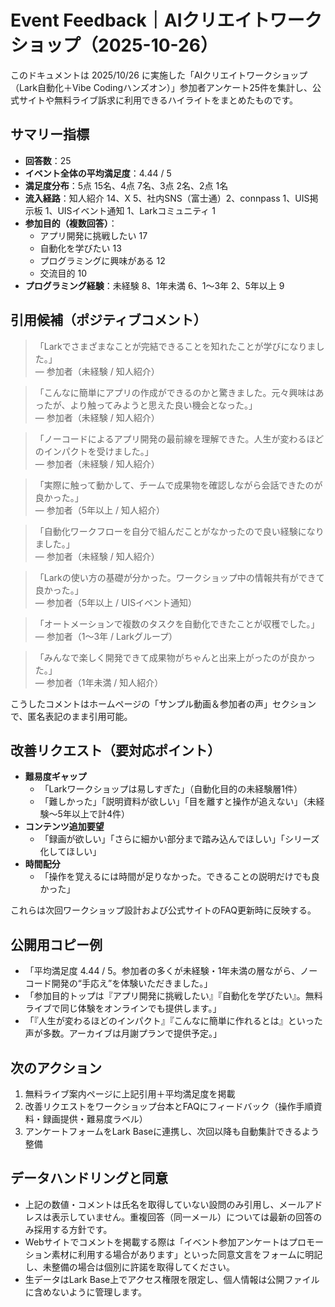 # Event Feedback｜AIクリエイトワークショップ（2025-10-26）

このドキュメントは 2025/10/26 に実施した「AIクリエイトワークショップ（Lark自動化＋Vibe Codingハンズオン）」参加者アンケート25件を集計し、公式サイトや無料ライブ訴求に利用できるハイライトをまとめたものです。

## サマリー指標

- **回答数**：25
- **イベント全体の平均満足度**：4.44 / 5
- **満足度分布**：5点 15名、4点 7名、3点 2名、2点 1名
- **流入経路**：知人紹介 14、X 5、社内SNS（富士通）2、connpass 1、UIS掲示板 1、UISイベント通知 1、Larkコミュニティ 1
- **参加目的（複数回答）**：
  - アプリ開発に挑戦したい 17
  - 自動化を学びたい 13
  - プログラミングに興味がある 12
  - 交流目的 10
- **プログラミング経験**：未経験 8、1年未満 6、1〜3年 2、5年以上 9

## 引用候補（ポジティブコメント）

> 「Larkでさまざまなことが完結できることを知れたことが学びになりました。」  
> ― 参加者（未経験 / 知人紹介）

> 「こんなに簡単にアプリの作成ができるのかと驚きました。元々興味はあったが、より触ってみようと思えた良い機会となった。」  
> ― 参加者（未経験 / 知人紹介）

> 「ノーコードによるアプリ開発の最前線を理解できた。人生が変わるほどのインパクトを受けました。」  
> ― 参加者（未経験 / 知人紹介）

> 「実際に触って動かして、チームで成果物を確認しながら会話できたのが良かった。」  
> ― 参加者（5年以上 / 知人紹介）

> 「自動化ワークフローを自分で組んだことがなかったので良い経験になりました。」  
> ― 参加者（未経験 / 知人紹介）

> 「Larkの使い方の基礎が分かった。ワークショップ中の情報共有ができて良かった。」  
> ― 参加者（5年以上 / UISイベント通知）

> 「オートメーションで複数のタスクを自動化できたことが収穫でした。」  
> ― 参加者（1〜3年 / Larkグループ）

> 「みんなで楽しく開発できて成果物がちゃんと出来上がったのが良かった。」  
> ― 参加者（1年未満 / 知人紹介）

こうしたコメントはホームページの「サンプル動画＆参加者の声」セクションで、匿名表記のまま引用可能。

## 改善リクエスト（要対応ポイント）

- **難易度ギャップ**
  - 「Larkワークショップは易しすぎた」（自動化目的の未経験層1件）
  - 「難しかった」「説明資料が欲しい」「目を離すと操作が追えない」（未経験〜5年以上で計4件）
- **コンテンツ追加要望**
  - 「録画が欲しい」「さらに細かい部分まで踏み込んでほしい」「シリーズ化してほしい」
- **時間配分**
  - 「操作を覚えるには時間が足りなかった。できることの説明だけでも良かった」

これらは次回ワークショップ設計および公式サイトのFAQ更新時に反映する。

## 公開用コピー例

- 「平均満足度 4.44 / 5。参加者の多くが未経験・1年未満の層ながら、ノーコード開発の“手応え”を体験いただきました。」
- 「参加目的トップは『アプリ開発に挑戦したい』『自動化を学びたい』。無料ライブで同じ体験をオンラインでも提供します。」
- 「『人生が変わるほどのインパクト』『こんなに簡単に作れるとは』といった声が多数。アーカイブは月謝プランで提供予定。」

## 次のアクション

1. 無料ライブ案内ページに上記引用＋平均満足度を掲載
2. 改善リクエストをワークショップ台本とFAQにフィードバック（操作手順資料・録画提供・難易度ラベル）
3. アンケートフォームをLark Baseに連携し、次回以降も自動集計できるよう整備

## データハンドリングと同意

- 上記の数値・コメントは氏名を取得していない設問のみ引用し、メールアドレスは表示していません。重複回答（同一メール）については最新の回答のみ採用する方針です。
- Webサイトでコメントを掲載する際は「イベント参加アンケートはプロモーション素材に利用する場合があります」といった同意文言をフォームに明記し、未整備の場合は個別に許諾を取得してください。
- 生データはLark Base上でアクセス権限を限定し、個人情報は公開ファイルに含めないように管理します。
